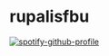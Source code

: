 # rupalisfbu

[![spotify-github-profile](https://spotify-github-profile.vercel.app/api/view?uid=31cg2lvuhghq2objxx3k4n2bzxfi&cover_image=true&theme=default&show_offline=true&background_color=121212&interchange=false)](https://github.com/kittinan/spotify-github-profile)
